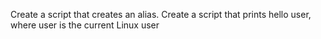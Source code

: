Create a script that creates an alias.
Create a script that prints hello user, where user is the current Linux user